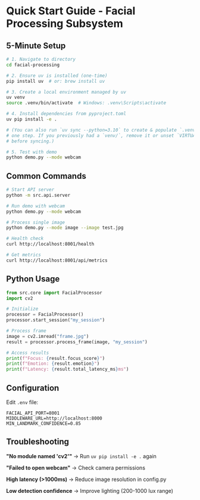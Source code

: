 # Quick Start Guide - Facial Processing Subsystem

## 5-Minute Setup

```bash
# 1. Navigate to directory
cd facial-processing

# 2. Ensure uv is installed (one-time)
pip install uv  # or: brew install uv

# 3. Create a local environment managed by uv
uv venv
source .venv/bin/activate  # Windows: .venv\Scripts\activate

# 4. Install dependencies from pyproject.toml
uv pip install -e .

# (You can also run `uv sync --python=3.10` to create & populate `.venv/` in
# one step. If you previously had a `venv/`, remove it or unset `VIRTUAL_ENV`
# before syncing.)

# 5. Test with demo
python demo.py --mode webcam
```

## Common Commands

```bash
# Start API server
python -m src.api.server

# Run demo with webcam
python demo.py --mode webcam

# Process single image
python demo.py --mode image --image test.jpg

# Health check
curl http://localhost:8001/health

# Get metrics
curl http://localhost:8001/api/metrics
```

## Python Usage

```python
from src.core import FacialProcessor
import cv2

# Initialize
processor = FacialProcessor()
processor.start_session("my_session")

# Process frame
image = cv2.imread("frame.jpg")
result = processor.process_frame(image, "my_session")

# Access results
print(f"Focus: {result.focus_score}")
print(f"Emotion: {result.emotion}")
print(f"Latency: {result.total_latency_ms}ms")
```

## Configuration

Edit `.env` file:
```
FACIAL_API_PORT=8001
MIDDLEWARE_URL=http://localhost:8000
MIN_LANDMARK_CONFIDENCE=0.85
```

## Troubleshooting

**"No module named 'cv2'"**
→ Run `uv pip install -e .` again

**"Failed to open webcam"**
→ Check camera permissions

**High latency (>1000ms)**
→ Reduce image resolution in config.py

**Low detection confidence**
→ Improve lighting (200-1000 lux range)
